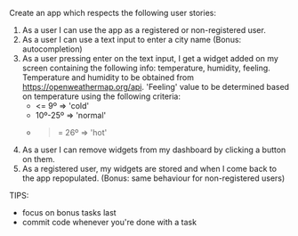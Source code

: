 Create an app which respects the following user stories:

1. As a user I can use the app as a registered or non-registered user.
2.  As a user I can use a text input to enter a city name (Bonus: autocompletion)
3. As a user pressing enter on the text input, I get a widget added on my screen containing the following info: temperature, humidity, feeling. Temperature and humidity to be obtained from https://openweathermap.org/api. 'Feeling' value to be determined based on temperature using the following criteria:
    - <= 9º => 'cold'
    - 10º-25º => 'normal'
    - >= 26º => 'hot'
4. As a user I can remove widgets from my dashboard by clicking a button on them.
5. As a registered user, my widgets are stored and when I come back to the app repopulated. (Bonus: same behaviour for non-registered users)

TIPS:
- focus on bonus tasks last
- commit code whenever you're done with a task